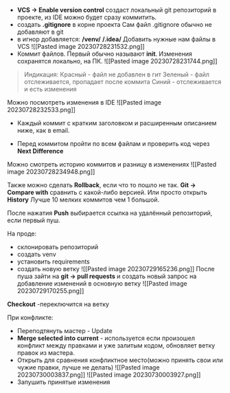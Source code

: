 - __VCS -> Enable version control__ создаст локальный git репозиторий в проекте, из IDE можно будет сразу коммитить.
- создать __.gitignore__ в корне проекта
Сам файл .gitignore обычно не добавляют в git
- в игнор добавляется:
__/venv/__
__/.idea/__
Добавить нужные нам файлы в VCS
![[Pasted image 20230728231532.png]]
- Коммит файлов. Первый обычно называют __init__. Изменения сохранятся локально, на ПК.
![[Pasted image 20230728231744.png]]
>Индикация:
  Красный - файл не добавлен в гит
  Зеленый - файл отслеживается, пропадает после коммита
  Синий - отслеживается и есть изменения

Можно посмотреть изменения в IDE
![[Pasted image 20230728232533.png]]
- Каждый коммит с кратким заголовком и расширенным описанием ниже, как в email.

- Перед коммитом пройти по всем файлам и проверить код через __Next Difference__

Можно смотреть историю коммитов и разницу в изменениях
![[Pasted image 20230728234948.png]]

Также можно сделать __Rollback__, если что то пошло не так.
__Git -> Compare with__ сравнить с какой-либо версией. Или просто открыть __History__
Лучше 10 мелких коммитов чем 1 большой.

После нажатия __Push__ выбирается ссылка на удалённый репозиторий, если первый пуш.


На проде:
- склонировать репозиторий
- создать venv
- установить requirements
- создать новую ветку
![[Pasted image 20230729165236.png]]
После пуша зайти на __git -> pull requests__ и создать новый запрос на добавление изменений  в основную ветку
![[Pasted image 20230729170255.png]]

__Checkout__ -переключится на ветку

При конфликте:
- Переподтянуть мастер - Update
- __Merge selected into current__ - используется если произошел конфликт между правками и уже залитым кодом, обновляет ветку правок из мастера.
- Открыть для сравнения конфликтное место(можно принять свои или чужие правки, лучше не делать)
![[Pasted image 20230730003837.png]]
![[Pasted image 20230730003927.png]]
- Запушить принятые изменения
